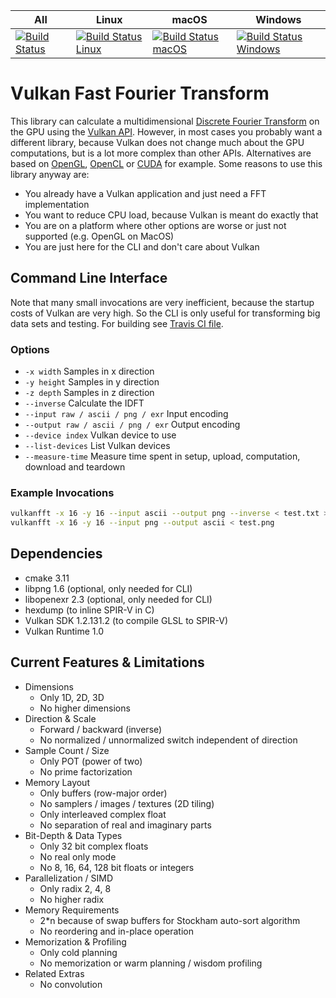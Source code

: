 | All | Linux | macOS | Windows |
| --- | ----- | ----- | ------- |
| [![Build Status](https://api.travis-ci.org/Lichtso/VulkanFFT.svg)](https://travis-ci.org/Lichtso/VulkanFFT) | [![Build Status Linux](https://travis-matrix-badges.herokuapp.com/repos/Lichtso/VulkanFFT/branches/master/1)](https://travis-ci.org/Lichtso/VulkanFFT) | [![Build Status macOS](https://travis-matrix-badges.herokuapp.com/repos/Lichtso/VulkanFFT/branches/master/2)](https://travis-ci.org/Lichtso/VulkanFFT) | [![Build Status Windows](https://travis-matrix-badges.herokuapp.com/repos/Lichtso/VulkanFFT/branches/master/3)](https://travis-ci.org/Lichtso/VulkanFFT) |

# Vulkan Fast Fourier Transform
This library can calculate a multidimensional [Discrete Fourier Transform](https://en.wikipedia.org/wiki/Discrete_Fourier_transform) on the GPU using the [Vulkan API](https://www.khronos.org/vulkan/).
However, in most cases you probably want a different library,
because Vulkan does not change much about the GPU computations,
but is a lot more complex than other APIs.
Alternatives are based on [OpenGL](https://github.com/Themaister/GLFFT), [OpenCL](https://gpuopen.com/compute-product/clfft/) or [CUDA](https://developer.nvidia.com/cufft) for example.
Some reasons to use this library anyway are:
- You already have a Vulkan application and just need a FFT implementation
- You want to reduce CPU load, because Vulkan is meant do exactly that
- You are on a platform where other options are worse or just not supported (e.g. OpenGL on MacOS)
- You are just here for the CLI and don't care about Vulkan

## Command Line Interface
Note that many small invocations are very inefficient, because the startup costs of Vulkan are very high.
So the CLI is only useful for transforming big data sets and testing.
For building see [Travis CI file](.travis.yml).

### Options
- `-x width` Samples in x direction
- `-y height` Samples in y direction
- `-z depth` Samples in z direction
- `--inverse` Calculate the IDFT
- `--input raw / ascii / png / exr` Input encoding
- `--output raw / ascii / png / exr` Output encoding
- `--device index` Vulkan device to use
- `--list-devices` List Vulkan devices
- `--measure-time` Measure time spent in setup, upload, computation, download and teardown

### Example Invocations
```bash
vulkanfft -x 16 -y 16 --input ascii --output png --inverse < test.txt > test.png
vulkanfft -x 16 -y 16 --input png --output ascii < test.png
```

## Dependencies
- cmake 3.11
- libpng 1.6 (optional, only needed for CLI)
- libopenexr 2.3 (optional, only needed for CLI)
- hexdump (to inline SPIR-V in C)
- Vulkan SDK 1.2.131.2 (to compile GLSL to SPIR-V)
- Vulkan Runtime 1.0

## Current Features & Limitations
- Dimensions
    - Only 1D, 2D, 3D
    - No higher dimensions
- Direction & Scale
    - Forward / backward (inverse)
    - No normalized / unnormalized switch independent of direction
- Sample Count / Size
    - Only POT (power of two)
    - No prime factorization
- Memory Layout
    - Only buffers (row-major order)
    - No samplers / images / textures (2D tiling)
    - Only interleaved complex float
    - No separation of real and imaginary parts
- Bit-Depth & Data Types
    - Only 32 bit complex floats
    - No real only mode
    - No 8, 16, 64, 128 bit floats or integers
- Parallelization / SIMD
    - Only radix 2, 4, 8
    - No higher radix
- Memory Requirements
    - 2*n because of swap buffers for Stockham auto-sort algorithm
    - No reordering and in-place operation
- Memorization & Profiling
    - Only cold planning
    - No memorization or warm planning / wisdom profiling
- Related Extras
    - No convolution
